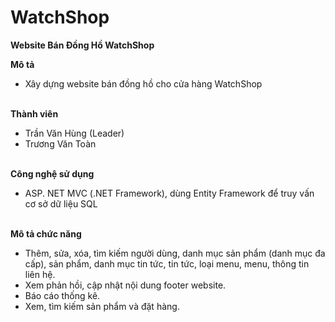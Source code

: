 # WatchShop
<b>Website Bán Đồng Hồ WatchShop</b>

<b>Mô tả</b><br/>
- Xây dựng website bán đồng hồ cho cửa hàng WatchShop<br/><br/>

<b>Thành viên</b><br/>
- Trần Văn Hùng (Leader)<br/>
- Trương Văn Toàn<br/><br/>

<b>Công nghệ sử dụng</b><br/>
- ASP. NET MVC (.NET Framework), dùng Entity Framework để truy vấn cơ sở dữ liệu SQL<br/><br/>

<b>Mô tả chức năng</b><br/>
- Thêm, sửa, xóa, tìm kiếm người dùng, danh mục sản phẩm (danh mục đa cấp), sản phẩm, danh mục tin tức, tin tức, loại menu, menu, thông tin liên hệ.<br/>
- Xem phản hồi, cập nhật nội dung footer website.<br/>
- Báo cáo thống kê.<br/>
- Xem, tìm kiếm sản phẩm và đặt hàng.
